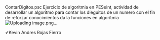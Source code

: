 ContarDigitos.psc
Ejercicio de algoritmia en PESeint, actividad de desarrollar un algoritmo para contar los dieguitos de un numero con el fin de reforzar conocimientos da la funciones en algoritmia
![Uploading image.png…]()

✔Kevin Andres Rojas Fierro
